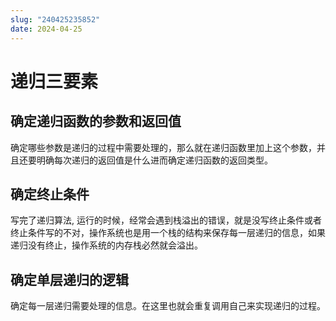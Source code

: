 ```yaml
---
slug: "240425235852"
date: 2024-04-25
---
```


# 递归三要素

## 确定递归函数的参数和返回值

确定哪些参数是递归的过程中需要处理的，那么就在递归函数里加上这个参数，并且还要明确每次递归的返回值是什么进而确定递归函数的返回类型。

## 确定终止条件

写完了递归算法, 运行的时候，经常会遇到栈溢出的错误，就是没写终止条件或者终止条件写的不对，操作系统也是用一个栈的结构来保存每一层递归的信息，如果递归没有终止，操作系统的内存栈必然就会溢出。

## 确定单层递归的逻辑

确定每一层递归需要处理的信息。在这里也就会重复调用自己来实现递归的过程。



